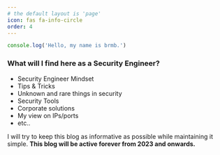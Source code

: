 ```yaml
---
# the default layout is 'page'
icon: fas fa-info-circle
order: 4
---
```


```javascript
console.log('Hello, my name is brmb.')
```

### What will I find here as a Security Engineer?
* Security Engineer Mindset
* Tips & Tricks
* Unknown and rare things in security
* Security Tools
* Corporate solutions
* My view on IPs/ports
* etc..

I will try to keep this blog as informative as possible while maintaining it simple. **This blog will be active forever from 2023 and onwards.**